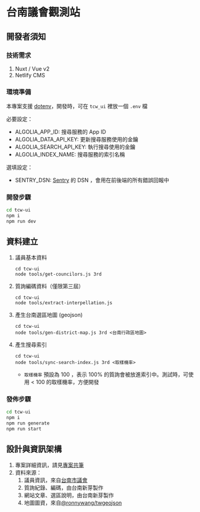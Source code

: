 # 台南議會觀測站

## 開發者須知

### 技術需求

1. Nuxt / Vue v2
2. Netlify CMS

### 環境準備

本專案支援 [dotenv](https://www.npmjs.com/package/dotenv)，開發時，可在 `tcw_ui` 裡放一個 `.env` 檔

必要設定：

- ALGOLIA_APP_ID: 搜尋服務的 App ID
- ALGOLIA_DATA_API_KEY: 更新搜尋服務使用的金鑰
- ALGOLIA_SEARCH_API_KEY: 執行搜尋使用的金鑰
- ALGOLIA_INDEX_NAME: 搜尋服務的索引名稱

選填設定：

- SENTRY_DSN: [Sentry](sentry.io/) 的 DSN ，會用在前後端的所有錯誤回報中


### 開發步驟

```sh
cd tcw-ui
npm i
npm run dev
```

## 資料建立

1. 議員基本資料
   ```
   cd tcw-ui
   node tools/get-councilors.js 3rd
   ```
2. 質詢編碼資料（僅限第三屆）
   ```
   cd tcw-ui
   node tools/extract-interpellation.js
   ```
3. 產生台南選區地圖 (geojson)
   ```
   cd tcw-ui
   node tools/gen-district-map.js 3rd <台南行政區地圖>
   ```
4. 產生搜尋索引
   ```
   cd tcw-ui
   node tools/sync-search-index.js 3rd <取樣機率>
   ```
   - `取樣機率` 預設為 100 ，表示 100% 的質詢會被放進索引中。測試時，可使用 < 100 的取樣機率，方便開發

### 發佈步驟

```sh
cd tcw-ui
npm i
npm run generate
npm run start
```

## 設計與資訊架構

1. 專案詳細資訊，請見[專案共筆](https://hackmd.io/@ddio/SJWBXM4Sq/)
2. 資料來源：
   1. 議員資訊，來自[台南市議會](https://www.tncc.gov.tw/)
   2. 質詢紀錄、編碼，由台南新芽製作
   3. 網站文章、選區說明，由台南新芽製作
   4. 地圖圖資，來自[@ronnywang/twgeojson](https://github.com/ronnywang/twgeojson)


